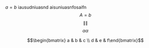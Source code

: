 $a=b$ iausudniuasnd
aisuniuasnfosaifn
$$A=b$$ $$\lVert  \rVert$$
$$\alpha \alpha $$

$$\begin{bmatrix} a & b & c \\ d & e & f\end{bmatrix}$$